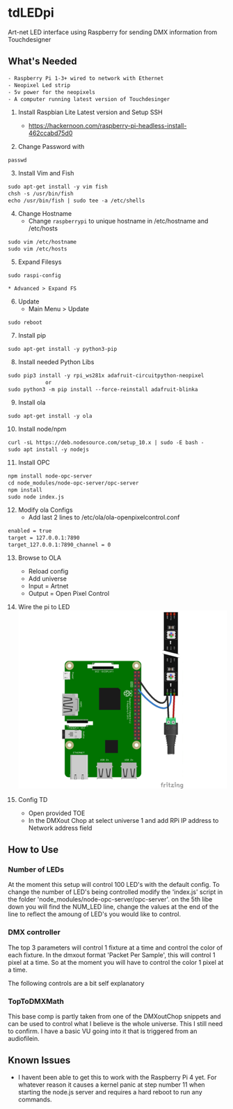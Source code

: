 # tdLEDpi
Art-net LED interface using Raspberry for sending DMX information from Touchdesigner

## What's Needed
	- Raspberry Pi 1-3+ wired to network with Ethernet
	- Neopixel Led strip
	- 5v power for the neopixels
	- A computer running latest version of Touchdesinger


1. Install Raspbian Lite Latest version and Setup SSH
	* https://hackernoon.com/raspberry-pi-headless-install-462ccabd75d0
    
2. Change Password with 
```
passwd
```

3. Install Vim and Fish
```
sudo apt-get install -y vim fish
chsh -s /usr/bin/fish
echo /usr/bin/fish | sudo tee -a /etc/shells
```

4. Change Hostname
	* Change `raspberrypi` to unique hostname in /etc/hostname and /etc/hosts
```
sudo vim /etc/hostname
sudo vim /etc/hosts
```

5. Expand Filesys
```
sudo raspi-config
```
	* Advanced > Expand FS

6. Update
	* Main Menu > Update
```
sudo reboot
```

7. Install pip
```
sudo apt-get install -y python3-pip
```

8. Install needed Python Libs
```
sudo pip3 install -y rpi_ws281x adafruit-circuitpython-neopixel  
			or
sudo python3 -m pip install --force-reinstall adafruit-blinka
```

9. Install ola
```
sudo apt-get install -y ola
```

10. Install node/npm
```
curl -sL https://deb.nodesource.com/setup_10.x | sudo -E bash -
sudo apt install -y nodejs
```
    
11. Install OPC
```
npm install node-opc-server
cd node_modules/node-opc-server/opc-server
npm install
sudo node index.js
```

12. Modify ola Configs
	* Add last 2 lines to /etc/ola/ola-openpixelcontrol.conf
```
enabled = true
target = 127.0.0.1:7890
target_127.0.0.1:7890_channel = 0
```
	
13. Browse to OLA
	* Reload config
	* Add universe
	* Input = Artnet
	* Output = Open Pixel Control
    

14. Wire the pi to LED
![](led_strips_raspi_NeoPixel_powered_bb.jpg)

15. Config TD
	* Open provided TOE
	* In the DMXout Chop at select universe 1 and add RPi IP address to Network address field
	
## How to Use

### Number of LEDs
At the moment this setup will control 100 LED's with the default config. To change the number of LED's being controlled modify the 'index.js' script in the folder 'node_modules/node-opc-server/opc-server'. on the 5th libe down you will find the NUM_LED line, change the values at the end of the line to reflect the amoung of LED's you would like to control.

### DMX controller
The top 3 parameters will control 1 fixture at a time and control the color of each fixture. In the dmxout format 'Packet Per Sample', this will control 1 pixel at a time. So at the moment you will have to control the color 1 pixel at a time.

The following controls are a bit self explanatory

### TopToDMXMath
This base comp is partly taken from one of the DMXoutChop snippets and can be used to control what I believe is the whole universe. This I still need to confirm. I have a basic VU going into it that is triggered from an audiofilein.

## Known Issues
- I havent been able to get this to work with the Raspberry Pi 4 yet. For whatever reason it causes a kernel panic at step number 11 when starting the node.js server and requires a hard reboot to run any commands.



